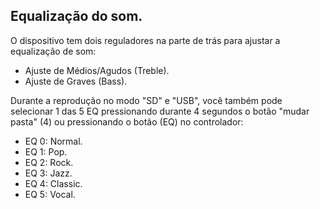 ## Equalização do som. 

O dispositivo tem dois reguladores na parte de trás para ajustar a equalização de som: 

* Ajuste de Médios/Agudos (Treble). 
* Ajuste de Graves (Bass). 

Durante a reprodução no modo "SD" e "USB", você também pode selecionar 1 das 5 EQ pressionando durante 4 segundos o botão "mudar pasta" (4) ou pressionando o botão (EQ) no controlador:

* EQ 0: Normal. 
* EQ 1: Pop. 
* EQ 2: Rock. 
* EQ 3: Jazz. 
* EQ 4: Classic. 
* EQ 5: Vocal.
